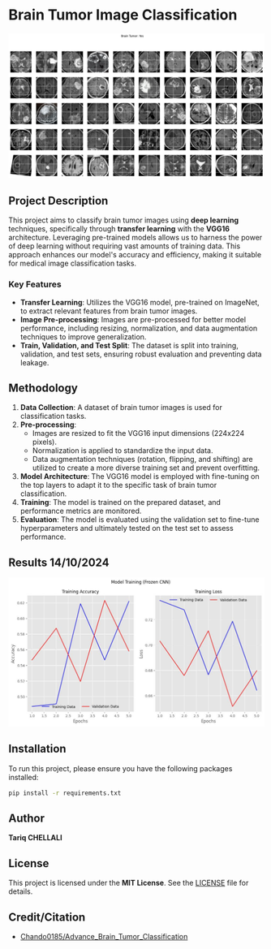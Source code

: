 # Brain Tumor Image Classification

<img src="img/output.png" alt="Brain Tumor Classification Output" width="600" />

## Project Description

This project aims to classify brain tumor images using **deep learning** techniques, specifically through **transfer learning** with the **VGG16** architecture. Leveraging pre-trained models allows us to harness the power of deep learning without requiring vast amounts of training data. This approach enhances our model's accuracy and efficiency, making it suitable for medical image classification tasks.

### Key Features
- **Transfer Learning**: Utilizes the VGG16 model, pre-trained on ImageNet, to extract relevant features from brain tumor images.
- **Image Pre-processing**: Images are pre-processed for better model performance, including resizing, normalization, and data augmentation techniques to improve generalization.
- **Train, Validation, and Test Split**: The dataset is split into training, validation, and test sets, ensuring robust evaluation and preventing data leakage.

## Methodology

1. **Data Collection**: A dataset of brain tumor images is used for classification tasks.
2. **Pre-processing**: 
    - Images are resized to fit the VGG16 input dimensions (224x224 pixels).
    - Normalization is applied to standardize the input data.
    - Data augmentation techniques (rotation, flipping, and shifting) are utilized to create a more diverse training set and prevent overfitting.
3. **Model Architecture**: The VGG16 model is employed with fine-tuning on the top layers to adapt it to the specific task of brain tumor classification.
4. **Training**: The model is trained on the prepared dataset, and performance metrics are monitored.
5. **Evaluation**: The model is evaluated using the validation set to fine-tune hyperparameters and ultimately tested on the test set to assess performance.

## Results 14/10/2024

<img src="img\training_frozencnn.jpeg" alt="Brain Tumor Classification Output" width="600" />


## Installation

To run this project, please ensure you have the following packages installed:

```bash
pip install -r requirements.txt
```

## Author

**Tariq CHELLALI**

## License

This project is licensed under the **MIT License**. See the [LICENSE](LICENSE) file for details.


## Credit/Citation

- [Chando0185/Advance_Brain_Tumor_Classification](https://github.com/Chando0185/Advance_Brain_Tumor_Classification/blob/main/README.md)

